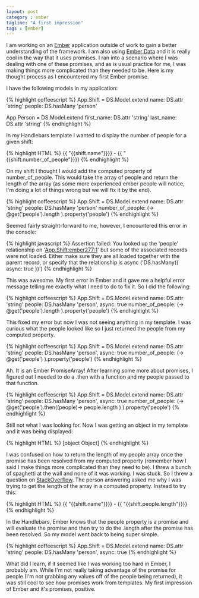 ```yaml
---
layout: post
category : ember
tagline: "A first impression"
tags : [ember]
---
```


I am working on an [Ember](emberjs.com) application outside of work to gain a
better understanding of the framework. I am also using [Ember
Data](https://github.com/emberjs/data) and it is really cool in the way that it
uses promises. I ran into a scenario where I was dealing with one of these
promises, and as is usual practice for me, I was making things more complicated
than they needed to be. Here is my thought process as I encountered my first
Ember promise.

I have the following models in my application:

{% highlight coffeescript %}
App.Shift = DS.Model.extend
  name: DS.attr 'string'
  people: DS.hasMany 'person'

App.Person = DS.Model.extend
  first_name: DS.attr 'string'
  last_name: DS.attr 'string'
{% endhighlight %}

In my Handlebars template I wanted to display the number of people for a given
shift:

{% highlight HTML %}
  {{ "{{shift.name"}}}} - {{ "{{shift.number_of_people"}}}}
{% endhighlight %}

On my shift I thought I would add the computed property of number_of_people.
This would take the array of people and return the length of the array (as some
more experienced ember people will notice, I'm doing a lot of things wrong but
we will fix it by the end).

{% highlight coffeescript %}
App.Shift = DS.Model.extend
  name: DS.attr 'string'
  people: DS.hasMany 'person'
  number_of_people: (->
    @get('people').length
  ).property('people')
{% endhighlight %}

Seemed fairly straight-forward to me, however, I encountered this error in the
console:


{% highlight javascript %}
  Assertion failed: You looked up the 'people' relationship on
  '<App.Shift:ember277:1>' but some of the associated records were not
  loaded. Either make sure they are all loaded together with the parent record,
  or specify that the relationship is async ('DS.hasMany({ async: true })')
{% endhighlight %}

This was awesome. My first error in Ember and it gave me a helpful error
message telling me exactly what I need to do to fix it. So I did the following:

{% highlight coffeescript %}
App.Shift = DS.Model.extend
  name: DS.attr 'string'
  people: DS.hasMany 'person', async: true
  number_of_people: (->
    @get('people').length
  ).property('people')
{% endhighlight %}

This fixed my error but now I was not seeing anything in my template. I was
curious what the people looked like so I just returned the people from my
computed property.

{% highlight coffeescript %}
App.Shift = DS.Model.extend
  name: DS.attr 'string'
  people: DS.hasMany 'person', async: true
  number_of_people: (->
    @get('people')
  ).property('people')
{% endhighlight %}

Ah. It is an Ember PromiseArray! After learning some more about promises, I
figured out I needed to do a .then with a function and my people passed to that
function.

{% highlight coffeescript %}
App.Shift = DS.Model.extend
  name: DS.attr 'string'
  people: DS.hasMany 'person', async: true
  number_of_people: (->
    @get('people').then((people)->
      people.length
    )
  ).property('people')
{% endhighlight %}

Still not what I was looking for. Now I was getting an object in my template
and it was being displayed:

{% highlight HTML %}
  [object Object]
{% endhighlight %}

I was confused on how to return the length of my people array once the promise
has been resolved from my computed property (remember how I said I make things
more complicated than they need to be). I threw a bunch of spaghetti at the
wall and none of it was working. I was stuck. So I threw a question on
[StackOverflow](http://www.stackoverflow.com). The person answering asked me
why I was trying to get the length of the array in a computed property. Instead
to try this:

{% highlight HTML %}
  {{ "{{shift.name"}}}} - {{ "{{shift.people.length"}}}}
{% endhighlight %}

In the Handlebars, Ember knows that the people property is a promise and will
evaluate the promise and then try to do the .length after the promise has been
resolved. So my model went back to being super simple.

{% highlight coffeescript %}
App.Shift = DS.Model.extend
  name: DS.attr 'string'
  people: DS.hasMany 'person', async: true
{% endhighlight %}

What did I learn, if it seemed like I was working too hard in Ember, I probably
am. While I'm not really taking advantage of the promise for people (I'm not
grabbing any values off of the people being returned), it was still cool to see
how promises work from templates. My first impression of Ember and it's
promises, positive.

